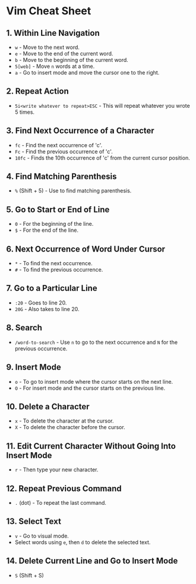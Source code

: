 # Vim Cheat Sheet

## 1. Within Line Navigation
- `w` - Move to the next word.
- `e` - Move to the end of the current word.
- `b` - Move to the beginning of the current word.
- `5[web]` - Move `n` words at a time.
- `a` - Go to insert mode and move the cursor one to the right.

## 2. Repeat Action
- `5i<write whatever to repeat>ESC` - This will repeat whatever you wrote 5 times.

## 3. Find Next Occurrence of a Character
- `fc` - Find the next occurrence of 'c'.
- `Fc` - Find the previous occurrence of 'c'.
- `10fc` - Finds the 10th occurrence of 'c' from the current cursor position.

## 4. Find Matching Parenthesis
- `%` (Shift + 5) - Use to find matching parenthesis.

## 5. Go to Start or End of Line
- `0` - For the beginning of the line.
- `$` - For the end of the line.

## 6. Next Occurrence of Word Under Cursor
- `*` - To find the next occurrence.
- `#` - To find the previous occurrence.

## 7. Go to a Particular Line
- `:20` - Goes to line 20.
- `20G` - Also takes to line 20.

## 8. Search
- `/word-to-search` - Use `n` to go to the next occurrence and `N` for the previous occurrence.

## 9. Insert Mode
- `o` - To go to insert mode where the cursor starts on the next line.
- `O` - For insert mode and the cursor starts on the previous line.

## 10. Delete a Character
- `x` - To delete the character at the cursor.
- `X` - To delete the character before the cursor.

## 11. Edit Current Character Without Going Into Insert Mode
- `r` - Then type your new character.

## 12. Repeat Previous Command
- `.` (dot) - To repeat the last command.

## 13. Select Text
- `v` - Go to visual mode.
- Select words using `e`, then `d` to delete the selected text.

## 14. Delete Current Line and Go to Insert Mode
- `S` (Shift + S)
